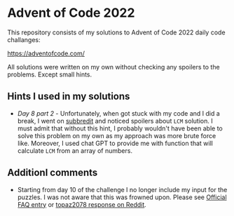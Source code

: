 # Advent of Code 2022

This repository consists of my solutions to Advent of Code 2022 daily code challanges:

https://adventofcode.com/

All solutions were written on my own without checking any spoilers to the problems. Except small hints.

## Hints I used in my solutions

- _Day 8 part 2_ - Unfortunately, when got stuck with my code and I did a break, I went on [subbredit](https://www.reddit.com/r/adventofcode/) and noticed spoilers about <code>LCM</code> solution. I must admit that without this hint, I probably wouldn't have been able to solve this problem on my own as my approach was more brute force like. Moreover, I used chat GPT to provide me with function that will calculate <code>LCM</code> from an array of numbers.

## Additionl comments

- Starting from day 10 of the challenge I no longer include my input for the puzzles. I was not aware that this was frowned upon. Please see [Official FAQ entry](https://adventofcode.com/about#faq_copying) or [topaz2078 response on Reddit](https://www.reddit.com/r/adventofcode/comments/7lesj5/comment/drlt9am/).